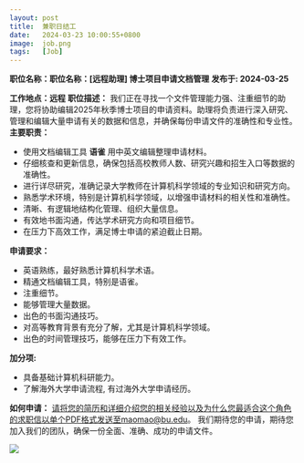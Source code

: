 ```yaml
---
layout: post
title:  兼职日结工
date:   2024-03-23 10:00:55+0800
image:  job.png
tags:   [Job]
---
```


**职位名称：职位名称：[远程助理] 博士项目申请文档管理**
**发布于: 2024-03-25**

**工作地点：远程**
**职位描述：** 我们正在寻找一个文件管理能力强、注重细节的助理，您将协助编辑2025年秋季博士项目的申请资料。助理将负责进行深入研究、管理和编辑大量申请有关的数据和信息，并确保每份申请文件的准确性和专业性。
**主要职责：**

- 使用文档编辑工具 **语雀** 用中英文编辑整理申请材料。
- 仔细核查和更新信息，确保包括高校教师人数、研究兴趣和招生入口等数据的准确性。
- 进行详尽研究，准确记录大学教师在计算机科学领域的专业知识和研究方向。
- 熟悉学术环境，特别是计算机科学领域，以增强申请材料的相关性和准确性。
- 清晰、有逻辑地结构化管理、组织大量信息。
- 有效地书面沟通，传达学术研究方向和项目细节。
- 在压力下高效工作，满足博士申请的紧迫截止日期。

**申请要求：**

- 英语熟练，最好熟悉计算机科学术语。
- 精通文档编辑工具，特别是语雀。
- 注重细节。
- 能够管理大量数据。
- 出色的书面沟通技巧。
- 对高等教育背景有充分了解，尤其是计算机科学领域。
- 出色的时间管理技巧，能够在压力下有效工作。

**加分项:**

- 具备基础计算机科研能力。
- 了解海外大学申请流程, 有过海外大学申请经历。

**如何申请：** 请将您的简历和详细介绍您的相关经验以及为什么您最适合这个角色的求职信以单个PDF格式发送至maomao@bu.edu。 我们期待您的申请，期待您加入我们的团队，确保一份全面、准确、成功的申请文件。



![]({{site.baseurl}}/img/WeChat.png)

